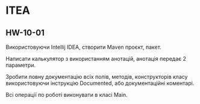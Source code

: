# ITEA
## HW-10-01

Використовуючи Intellij IDEA, створити Maven проєкт, пакет.

Написати калькулятор з використанням анотацій, анотація передає 2 параметри.

Зробити повну документацію всіх полів, методів, конструкторів класу використовуючи інструкцію Documented, 
або документаційні коментарі.

Всі операції по роботі виконувати в класі Main.